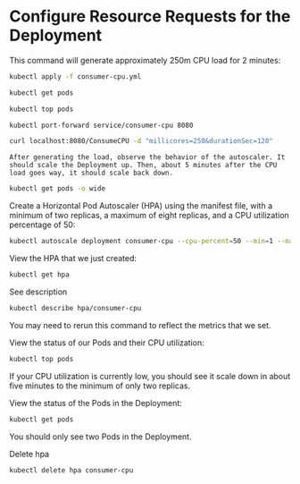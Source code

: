 # Configure Resource Requests for the Deployment
This command will generate approximately 250m CPU load for 2 minutes:

```sh
kubectl apply -f consumer-cpu.yml
```

```sh
kubectl get pods
```

```sh
kubectl top pods
```

```bash
kubectl port-forward service/consumer-cpu 8080
```

```sh
curl localhost:8080/ConsumeCPU -d "millicores=250&durationSec=120" 
```

    After generating the load, observe the behavior of the autoscaler. It should scale the Deployment up. Then, about 5 minutes after the CPU load goes way, it should scale back down.

```sh
kubectl get pods -o wide
```

Create a Horizontal Pod Autoscaler (HPA) using the manifest file, with a minimum of two replicas, a maximum of eight replicas, and a CPU utilization percentage of 50:

```sh
kubectl autoscale deployment consumer-cpu --cpu-percent=50 --min=1 --max=8
```

View the HPA that we just created:
```sh
kubectl get hpa
```

See description
```sh
kubectl describe hpa/consumer-cpu 
```

You may need to rerun this command to reflect the metrics that we set.

View the status of our Pods and their CPU utilization:

```sh
kubectl top pods
```

If your CPU utilization is currently low, you should see it scale down in about five minutes to the minimum of only two replicas.

View the status of the Pods in the Deployment:
```sh
kubectl get pods
```

You should only see two Pods in the Deployment.

Delete hpa

```sh
kubectl delete hpa consumer-cpu 
```